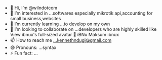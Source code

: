 - 👋 Hi, I’m @wilndotcom
- 👀 I’m interested in ...softwares especially mikrotik  api,accounting for small business,websites
- 🌱 I’m currently learning ...to develop on my own
- 💞️ I’m looking to collaborate on ...developers who are highly skilled like View ibnux's full-sized avatar
💭
iBNu Maksum
ibnux
- 📫 How to reach me ...kennethndugi@gmail.com
- 😄 Pronouns: ...syntax
- ⚡ Fun fact: ...

<!---
wilndotcom/wilndotcom is a ✨ special ✨ repository because its `README.md` (this file) appears on your GitHub profile.
You can click the Preview link to take a look at your changes.
--->
